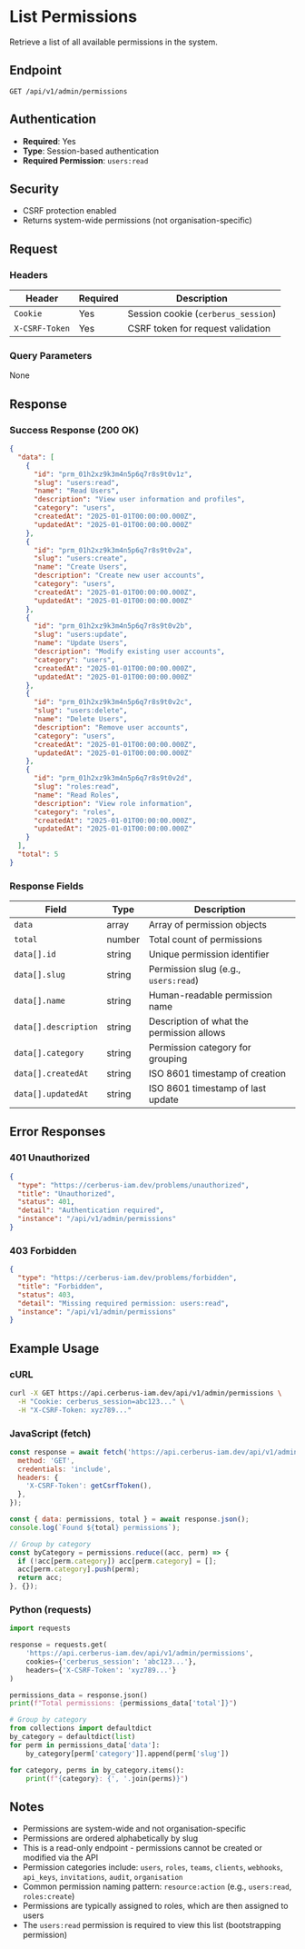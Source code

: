 # List Permissions

Retrieve a list of all available permissions in the system.

## Endpoint

```
GET /api/v1/admin/permissions
```

## Authentication

- **Required**: Yes
- **Type**: Session-based authentication
- **Required Permission**: `users:read`

## Security

- CSRF protection enabled
- Returns system-wide permissions (not organisation-specific)

## Request

### Headers

| Header         | Required | Description                         |
| -------------- | -------- | ----------------------------------- |
| `Cookie`       | Yes      | Session cookie (`cerberus_session`) |
| `X-CSRF-Token` | Yes      | CSRF token for request validation   |

### Query Parameters

None

## Response

### Success Response (200 OK)

```json
{
  "data": [
    {
      "id": "prm_01h2xz9k3m4n5p6q7r8s9t0v1z",
      "slug": "users:read",
      "name": "Read Users",
      "description": "View user information and profiles",
      "category": "users",
      "createdAt": "2025-01-01T00:00:00.000Z",
      "updatedAt": "2025-01-01T00:00:00.000Z"
    },
    {
      "id": "prm_01h2xz9k3m4n5p6q7r8s9t0v2a",
      "slug": "users:create",
      "name": "Create Users",
      "description": "Create new user accounts",
      "category": "users",
      "createdAt": "2025-01-01T00:00:00.000Z",
      "updatedAt": "2025-01-01T00:00:00.000Z"
    },
    {
      "id": "prm_01h2xz9k3m4n5p6q7r8s9t0v2b",
      "slug": "users:update",
      "name": "Update Users",
      "description": "Modify existing user accounts",
      "category": "users",
      "createdAt": "2025-01-01T00:00:00.000Z",
      "updatedAt": "2025-01-01T00:00:00.000Z"
    },
    {
      "id": "prm_01h2xz9k3m4n5p6q7r8s9t0v2c",
      "slug": "users:delete",
      "name": "Delete Users",
      "description": "Remove user accounts",
      "category": "users",
      "createdAt": "2025-01-01T00:00:00.000Z",
      "updatedAt": "2025-01-01T00:00:00.000Z"
    },
    {
      "id": "prm_01h2xz9k3m4n5p6q7r8s9t0v2d",
      "slug": "roles:read",
      "name": "Read Roles",
      "description": "View role information",
      "category": "roles",
      "createdAt": "2025-01-01T00:00:00.000Z",
      "updatedAt": "2025-01-01T00:00:00.000Z"
    }
  ],
  "total": 5
}
```

### Response Fields

| Field                | Type   | Description                               |
| -------------------- | ------ | ----------------------------------------- |
| `data`               | array  | Array of permission objects               |
| `total`              | number | Total count of permissions                |
| `data[].id`          | string | Unique permission identifier              |
| `data[].slug`        | string | Permission slug (e.g., `users:read`)      |
| `data[].name`        | string | Human-readable permission name            |
| `data[].description` | string | Description of what the permission allows |
| `data[].category`    | string | Permission category for grouping          |
| `data[].createdAt`   | string | ISO 8601 timestamp of creation            |
| `data[].updatedAt`   | string | ISO 8601 timestamp of last update         |

## Error Responses

### 401 Unauthorized

```json
{
  "type": "https://cerberus-iam.dev/problems/unauthorized",
  "title": "Unauthorized",
  "status": 401,
  "detail": "Authentication required",
  "instance": "/api/v1/admin/permissions"
}
```

### 403 Forbidden

```json
{
  "type": "https://cerberus-iam.dev/problems/forbidden",
  "title": "Forbidden",
  "status": 403,
  "detail": "Missing required permission: users:read",
  "instance": "/api/v1/admin/permissions"
}
```

## Example Usage

### cURL

```bash
curl -X GET https://api.cerberus-iam.dev/api/v1/admin/permissions \
  -H "Cookie: cerberus_session=abc123..." \
  -H "X-CSRF-Token: xyz789..."
```

### JavaScript (fetch)

```javascript
const response = await fetch('https://api.cerberus-iam.dev/api/v1/admin/permissions', {
  method: 'GET',
  credentials: 'include',
  headers: {
    'X-CSRF-Token': getCsrfToken(),
  },
});

const { data: permissions, total } = await response.json();
console.log(`Found ${total} permissions`);

// Group by category
const byCategory = permissions.reduce((acc, perm) => {
  if (!acc[perm.category]) acc[perm.category] = [];
  acc[perm.category].push(perm);
  return acc;
}, {});
```

### Python (requests)

```python
import requests

response = requests.get(
    'https://api.cerberus-iam.dev/api/v1/admin/permissions',
    cookies={'cerberus_session': 'abc123...'},
    headers={'X-CSRF-Token': 'xyz789...'}
)

permissions_data = response.json()
print(f"Total permissions: {permissions_data['total']}")

# Group by category
from collections import defaultdict
by_category = defaultdict(list)
for perm in permissions_data['data']:
    by_category[perm['category']].append(perm['slug'])

for category, perms in by_category.items():
    print(f"{category}: {', '.join(perms)}")
```

## Notes

- Permissions are system-wide and not organisation-specific
- Permissions are ordered alphabetically by slug
- This is a read-only endpoint - permissions cannot be created or modified via the API
- Permission categories include: `users`, `roles`, `teams`, `clients`, `webhooks`, `api_keys`, `invitations`, `audit`, `organisation`
- Common permission naming pattern: `resource:action` (e.g., `users:read`, `roles:create`)
- Permissions are typically assigned to roles, which are then assigned to users
- The `users:read` permission is required to view this list (bootstrapping permission)
